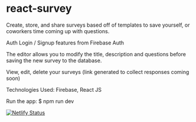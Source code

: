 # react-survey

Create, store, and share surveys based off of templates to save yourself, or coworkers time coming up with questions. 

Auth Login / Signup features from Firebase Auth

The editor allows you to modify the title, description and questions before saving the new survey to the database.

View, edit, delete your surveys (link generated to collect responses coming soon)

Technologies Used: Firebase, React JS

Run the app:
$ npm run dev

[![Netlify Status](https://api.netlify.com/api/v1/badges/d49b3359-cd76-4121-a3e4-d2aee75f0215/deploy-status)](https://app.netlify.com/sites/astonishing-vacherin-527f78/deploys)

